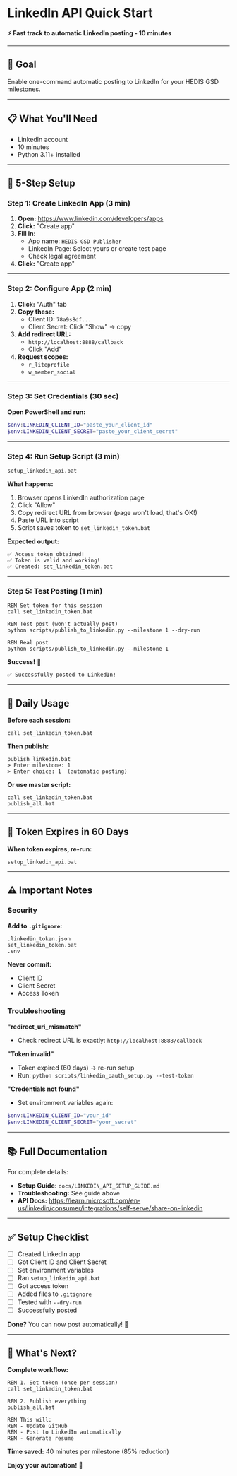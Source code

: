 # LinkedIn API Quick Start

**⚡ Fast track to automatic LinkedIn posting - 10 minutes**

---

## 🎯 Goal
Enable one-command automatic posting to LinkedIn for your HEDIS GSD milestones.

---

## 📋 What You'll Need
- LinkedIn account
- 10 minutes
- Python 3.11+ installed

---

## 🚀 5-Step Setup

### Step 1: Create LinkedIn App (3 min)

1. **Open:** https://www.linkedin.com/developers/apps
2. **Click:** "Create app"
3. **Fill in:**
   - App name: `HEDIS GSD Publisher`
   - LinkedIn Page: Select yours or create test page
   - Check legal agreement
4. **Click:** "Create app"

---

### Step 2: Configure App (2 min)

1. **Click:** "Auth" tab
2. **Copy these:**
   - Client ID: `78a9s8df...`
   - Client Secret: Click "Show" → copy
3. **Add redirect URL:**
   - `http://localhost:8888/callback`
   - Click "Add"
4. **Request scopes:**
   - `r_liteprofile`
   - `w_member_social`

---

### Step 3: Set Credentials (30 sec)

**Open PowerShell and run:**
```powershell
$env:LINKEDIN_CLIENT_ID="paste_your_client_id"
$env:LINKEDIN_CLIENT_SECRET="paste_your_client_secret"
```

---

### Step 4: Run Setup Script (3 min)

```batch
setup_linkedin_api.bat
```

**What happens:**
1. Browser opens LinkedIn authorization page
2. Click "Allow"
3. Copy redirect URL from browser (page won't load, that's OK!)
4. Paste URL into script
5. Script saves token to `set_linkedin_token.bat`

**Expected output:**
```
✅ Access token obtained!
✅ Token is valid and working!
✅ Created: set_linkedin_token.bat
```

---

### Step 5: Test Posting (1 min)

```batch
REM Set token for this session
call set_linkedin_token.bat

REM Test post (won't actually post)
python scripts/publish_to_linkedin.py --milestone 1 --dry-run

REM Real post
python scripts/publish_to_linkedin.py --milestone 1
```

**Success!** 🎉
```
✅ Successfully posted to LinkedIn!
```

---

## 🎯 Daily Usage

**Before each session:**
```batch
call set_linkedin_token.bat
```

**Then publish:**
```batch
publish_linkedin.bat
> Enter milestone: 1
> Enter choice: 1  (automatic posting)
```

**Or use master script:**
```batch
call set_linkedin_token.bat
publish_all.bat
```

---

## 🔄 Token Expires in 60 Days

**When token expires, re-run:**
```batch
setup_linkedin_api.bat
```

---

## ⚠️ Important Notes

### Security
**Add to `.gitignore`:**
```gitignore
.linkedin_token.json
set_linkedin_token.bat
.env
```

**Never commit:**
- Client ID
- Client Secret  
- Access Token

### Troubleshooting

**"redirect_uri_mismatch"**
- Check redirect URL is exactly: `http://localhost:8888/callback`

**"Token invalid"**
- Token expired (60 days) → re-run setup
- Run: `python scripts/linkedin_oauth_setup.py --test-token`

**"Credentials not found"**
- Set environment variables again:
```powershell
$env:LINKEDIN_CLIENT_ID="your_id"
$env:LINKEDIN_CLIENT_SECRET="your_secret"
```

---

## 📚 Full Documentation

For complete details:
- **Setup Guide:** `docs/LINKEDIN_API_SETUP_GUIDE.md`
- **Troubleshooting:** See guide above
- **API Docs:** https://learn.microsoft.com/en-us/linkedin/consumer/integrations/self-serve/share-on-linkedin

---

## ✅ Setup Checklist

- [ ] Created LinkedIn app
- [ ] Got Client ID and Client Secret
- [ ] Set environment variables
- [ ] Ran `setup_linkedin_api.bat`
- [ ] Got access token
- [ ] Added files to `.gitignore`
- [ ] Tested with `--dry-run`
- [ ] Successfully posted

**Done?** You can now post automatically! 🚀

---

## 🎉 What's Next?

**Complete workflow:**
```batch
REM 1. Set token (once per session)
call set_linkedin_token.bat

REM 2. Publish everything
publish_all.bat

REM This will:
REM - Update GitHub
REM - Post to LinkedIn automatically
REM - Generate resume
```

**Time saved:** 40 minutes per milestone (85% reduction)

**Enjoy your automation!** 🚀

